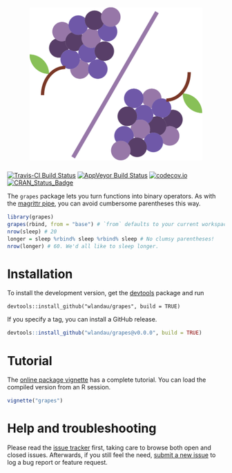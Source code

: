 <h1 align="center">
  <img width="400" src="./vignettes/logo.png" alt="">
</h1>

[![Travis-CI Build Status](https://travis-ci.org/wlandau/grapes.svg?branch=master)](https://travis-ci.org/wlandau/grapes)
[![AppVeyor Build Status](https://ci.appveyor.com/api/projects/status/github/wlandau/grapes?branch=master&svg=true)](https://ci.appveyor.com/project/wlandau/grapes)
[![codecov.io](https://codecov.io/github/wlandau/grapes/coverage.svg?branch=master)](https://codecov.io/github/wlandau/grapes?branch=master)
[![CRAN_Status_Badge](http://www.r-pkg.org/badges/version/grapes)](http://cran.r-project.org/package=grapes)

The `grapes` package lets you turn functions into binary operators. As with the [magrittr pipe](https://CRAN.R-project.org/package=magrittr/vignettes/magrittr.html), you can avoid cumbersome parentheses this way.

```r
library(grapes)
grapes(rbind, from = "base") # `from` defaults to your current workspace
nrow(sleep) # 20
longer = sleep %rbind% sleep %rbind% sleep # No clumsy parentheses!
nrow(longer) # 60. We'd all like to sleep longer.
```

# Installation

To install the development version, get the [devtools](https://CRAN.R-project.org/package=devtools) package and run

```
devtools::install_github("wlandau/grapes", build = TRUE)
```

If you specify a tag, you can install a GitHub release.

```r
devtools::install_github("wlandau/grapes@v0.0.0", build = TRUE)
```

# Tutorial

The [online package vignette](https://github.com/wlandau/grapes/blob/master/vignettes/grapes.Rmd) has a complete tutorial. You can load the compiled version from an R session.

```r
vignette("grapes")
```


# Help and troubleshooting

Please read the [issue tracker](https://github.com/wlandau/grapes/issues) first, taking care to browse both open and closed issues. Afterwards, if you still feel the need, [submit a new issue](https://github.com/wlandau/grapes/issues/new) to log a bug report or feature request.
